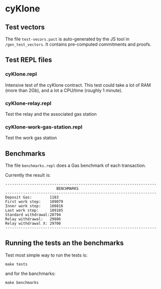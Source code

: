 # cyKlone



## Test vectors
The file `test-vecors.pact` is auto-generated by the JS tool in `/gen_test_vectors`. It contains pre-computed commitments and proofs.

## Test REPL files

### cyKlone.repl
Intensive test of the cyKlone contract. This test could take a lot of RAM (more than 2Gb), and a lot a CPU/time (roughly 1 minute).

### cyKlone-relay.repl
Test the relay and the associated gas station

### cyKlone-work-gas-station.repl
Test the work gas station

## Benchmarks
The file `benchmarks.repl` does a Gas benchmark of each transaction.

Currently the result is:
```
--------------------------------------------------------------------
                       BENCHMARKS                                   
--------------------------------------------------------------------
Deposit Gas:        1183
First work step:    109079
Inner work step:    108816
Last work step:     109185
Standard withdrawal:28794
Relay withdrawal:   29806
Relay withdrawal X: 29700
--------------------------------------------------------------------

```

## Running the tests an the benchmarks
Test most simple way to run the tests is:

```shell
make tests
```

and for the banchmarks:

```shell
make benchmarks
```
